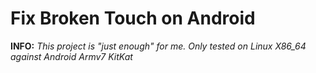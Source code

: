 # Fix Broken Touch on Android

**INFO:** *This project is "just enough" for me. Only tested on Linux X86_64 against Android Armv7 KitKat*
